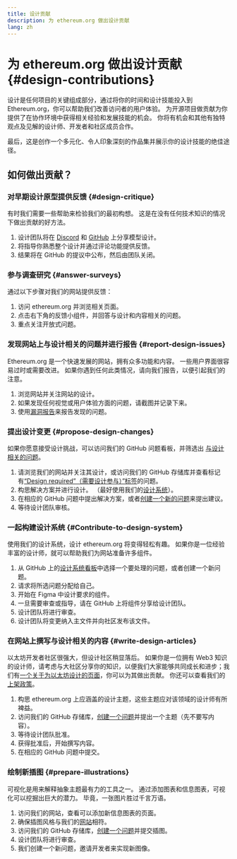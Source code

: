 ```yaml
---
title: 设计贡献
description: 为 ethereum.org 做出设计贡献
lang: zh
---
```


# 为 ethereum.org 做出设计贡献 {#design-contributions}

设计是任何项目的关键组成部分，通过将你的时间和设计技能投入到 Ethereum.org，你可以帮助我们改善访问者的用户体验。 为开源项目做贡献为你提供了在协作环境中获得相关经验和发展技能的机会。 你将有机会和其他有独特观点及见解的设计师、开发者和社区成员合作。

最后，这是创作一个多元化、令人印象深刻的作品集并展示你的设计技能的绝佳途径。

## 如何做出贡献？

### <Emoji text=":one:" size={1} /> 对早期设计原型提供反馈 {#design-critique}

有时我们需要一些帮助来检验我们的最初构想。 这是在没有任何技术知识的情况下做出贡献的好方法。

1. 设计团队将在 [Discord](https://discord.com/invite/ethereum-org) 和 [GitHub](https://github.com/ethereum/ethereum-org-website/labels/design%20required%20%F0%9F%8E%A8) 上分享模型设计。
2. 将指导你熟悉整个设计并通过评论功能提供反馈。
3. 结果将在 GitHub 的提议中公布，然后由团队关闭。

### <Emoji text=":two:" size={1} /> 参与调查研究 {#answer-surveys}

通过以下步骤对我们的网站提供反馈：

1. 访问 ethereum.org 并浏览相关页面。
2. 点击右下角的反馈小组件，并回答与设计和内容相关的问题。
3. 重点关注开放式问题。

### <Emoji text=":three:" size={1} /> 发现网站上与设计相关的问题并进行报告 {#report-design-issues}

Ethereum.org 是一个快速发展的网站，拥有众多功能和内容。 一些用户界面很容易过时或需要改进。 如果你遇到任何此类情况，请向我们报告，以便引起我们的注意。

1. 浏览网站并关注网站的设计。
2. 如果发现任何视觉或用户体验方面的问题，请截图并记录下来。
3. 使用[漏洞报告](https://github.com/ethereum/ethereum-org-website/issues/new/choose)来报告发现的问题。

### <Emoji text=":four:" size={1} /> 提出设计变更 {#propose-design-changes}

如果你愿意接受设计挑战，可以访问我们的 GitHub 问题看板，并筛选出 [与设计相关的问题](https://github.com/ethereum/ethereum-org-website/labels/design%20required%20%F0%9F%8E%A8)。

1. 请浏览我们的网站并关注其设计，或访问我们的 GitHub 存储库并查看标记有[“Design required”（需要设计参与）”标签](https://github.com/ethereum/ethereum-org-website/labels/design%20required%20%F0%9F%8E%A8)的问题。
2. 构思解决方案并进行设计。 （最好使用我们的[设计系统](https://www.figma.com/community/file/1134414495420383395)）。
3. 在相应的 GitHub 问题中提出解决方案，或者[创建一个新的问题](https://github.com/ethereum/ethereum-org-website/issues/new?assignees=&labels=feature+%3Asparkles%3A&template=feature_request.yaml&title=Feature+request)来提出建议。
4. 等待设计团队审核。

### <Emoji text=":five:" size={1} /> 一起构建设计系统 {#Contribute-to-design-system}

使用我们的设计系统，设计 ethereum.org 将变得轻松有趣。 如果你是一位经验丰富的设计师，就可以帮助我们为网站准备许多组件。

1. 从 GitHub 上的[设计系统看板](https://github.com/ethereum/ethereum-org-website/labels/design%20system)中选择一个要处理的问题，或者创建一个新问题。
2. 请求将所选问题分配给自己。
3. 开始在 Figma 中设计要求的组件。
4. 一旦需要审查或指导，请在 GitHub 上将组件分享给设计团队。
5. 设计团队将进行审查。
6. 设计团队将变更纳入主文件并向社区发布该文件。

### <Emoji text=":six:" size={1} /> 在网站上撰写与设计相关的内容 {#write-design-articles}

以太坊开发者社区很强大，但设计社区稍显落后。 如果你是一位拥有 Web3 知识的设计师，请考虑与大社区分享你的知识，以便我们大家能够共同成长和进步；我们有[一个关于为以太坊设计的页面](/developers/docs/design-and-ux/)，你可以为其做出贡献。 你还可以查看我们的[上架政策](/contributing/design/adding-design-resources)。

1. 构思 ethereum.org 上应涵盖的设计主题，这些主题应对该领域的设计师有所裨益。
2. 访问我们的 GitHub 存储库，[创建一个问题](https://github.com/ethereum/ethereum-org-website/issues/new)并提出一个主题（先不要写内容）。
3. 等待设计团队批准。
4. 获得批准后，开始撰写内容。
5. 在相应的 GitHub 问题中提交。

### <Emoji text=":seven:" size={1} /> 绘制新插图 {#prepare-illustrations}

可视化是用来解释抽象主题最有力的工具之一。 通过添加图表和信息图表，可视化可以挖掘出巨大的潜力。 毕竟，一张图片胜过千言万语。

1. 访问我们的网站，查看可以添加新信息图表的页面。
2. 确保插图风格与我们的[网站](/assets/)相符。
3. 访问我们的 GitHub 存储库，[创建一个问题](https://github.com/ethereum/ethereum-org-website/issues/new)并提交插图。
4. 设计团队将进行审查。
5. 我们创建一个新问题，邀请开发者来实现新图像。
